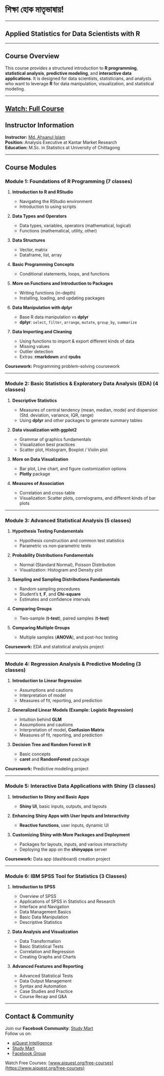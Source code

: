 # শিক্ষা হোক মাতৃভাষায়!

---

## Applied Statistics for Data Scientists with R

---

## Course Overview
This course provides a structured introduction to **R programming**, **statistical analysis**, **predictive modeling**, and **interactive data applications**. It is designed for data scientists, statisticians, and analysts who want to leverage **R** for data manipulation, visualization, and statistical modeling.

---
[Watch: Full Course](https://www.youtube.com/playlist?list=PLKdU0fuY4OFdcvSMgwilt99n81IhhaHSX)
---

## **Instructor Information**
**Instructor:** [Md. Ahsanul Islam](https://www.linkedin.com/in/mdahsanulhimel) <br>
**Position:** Analysis Executive at Kantar Market Research  
**Education:** M.Sc. in Statistics at University of Chittagong  

---

## **Course Modules**

### **Module 1: Foundations of R Programming (7 classes)**
1. **Introduction to R and RStudio**
   - Navigating the RStudio environment
   - Introduction to using scripts  

2. **Data Types and Operators**
   - Data types, variables, operators (mathematical, logical)
   - Functions (mathematical, utility, other)

3. **Data Structures**
   - Vector, matrix
   - Dataframe, list, array

4. **Basic Programming Concepts**
   - Conditional statements, loops, and functions

5. **More on Functions and Introduction to Packages**
   - Writing functions (in-depth)
   - Installing, loading, and updating packages

6. **Data Manipulation with dplyr**
   - Base R data manipulation vs **dplyr**
   - **dplyr**: `select`, `filter`, `arrange`, `mutate`, `group_by`, `summarize`

7. **Data Importing and Cleaning**
   - Using functions to import & export different kinds of data
   - Missing values
   - Outlier detection
   - Extras: **rmarkdown** and **rpubs**

**Coursework:** Programming problem-solving coursework

---

### **Module 2: Basic Statistics & Exploratory Data Analysis (EDA) (4 classes)**
1. **Descriptive Statistics**
   - Measures of central tendency (mean, median, mode) and dispersion (Std. deviation, variance, IQR, range)
   - Using **dplyr** and other packages to generate summary tables

2. **Data visualization with ggplot2**
   - Grammar of graphics fundamentals
   - Visualization best practices
   - Scatter plot, Histogram, Boxplot / Violin plot

3. **More on Data Visualization**
   - Bar plot, Line chart, and figure customization options
   - **Plotly** package

4. **Measures of Association**
   - Correlation and cross-table
   - Visualization: Scatter plots, correlograms, and different kinds of bar plots

---

### **Module 3: Advanced Statistical Analysis (5 classes)**
1. **Hypothesis Testing Fundamentals**
   - Hypothesis construction and common test statistics
   - Parametric vs non-parametric tests

2. **Probability Distributions Fundamentals**
   - Normal (Standard Normal), Poisson Distribution
   - Visualization: Histogram and Density plot

3. **Sampling and Sampling Distributions Fundamentals**
   - Random sampling procedures
   - Student’s **t**, **F**, and **Chi-square**
   - Estimates and confidence intervals

4. **Comparing Groups**
   - Two-sample (**t-test**), paired samples (**t-test**)

5. **Comparing Multiple Groups**
   - Multiple samples (**ANOVA**), and post-hoc testing

**Coursework:** EDA and statistical analysis project

---

### **Module 4: Regression Analysis & Predictive Modeling (3 classes)**
1. **Introduction to Linear Regression**
   - Assumptions and cautions
   - Interpretation of model
   - Measures of fit, reporting, and prediction

2. **Generalized Linear Models (Example: Logistic Regression)**
   - Intuition behind **GLM**
   - Assumptions and cautions
   - Interpretation of model, **Confusion Matrix**
   - Measures of fit, reporting, and prediction

3. **Decision Tree and Random Forest in R**
   - Basic concepts
   - **caret** and **RandomForest** package

**Coursework:** Predictive modeling project

---

### **Module 5: Interactive Data Applications with Shiny (3 classes)**
1. **Introduction to Shiny and Basic Apps**
   - **Shiny UI**, basic inputs, outputs, and layouts

2. **Enhancing Shiny Apps with User Inputs and Interactivity**
   - **Reactive functions**, user inputs, dynamic UI

3. **Customizing Shiny with More Packages and Deployment**
   - Packages for layouts, inputs, and various interactivity
   - Deploying the app on the **shinyapps** server

**Coursework:** Data app (dashboard) creation project

---

### **Module 6: IBM SPSS Tool for Statistics (3 Classes)**
1. **Introduction to SPSS**
   - Overview of SPSS
   - Applications of SPSS in Statistics and Research
   - Interface and Navigation
   - Data Management Basics
   - Basic Data Manipulation
   - Descriptive Statistics

2. **Data Analysis and Visualization**
   - Data Transformation
   - Basic Statistical Tests
   - Correlation and Regression
   - Creating Graphs and Charts

3. **Advanced Features and Reporting**
   - Advanced Statistical Tests
   - Data Output Management
   - Syntax and Automation
   - Case Studies and Practice
   - Course Recap and Q&A


---

## **Contact & Community**

Join our **Facebook Community**: [Study Mart](https://facebook.com/StudyMart.org)  
Follow us on:  
- [aiQuest Intelligence](https://facebook.com/aiQuest.org)  
- [Study Mart](https://facebook.com/StudyMart.org)  
- [Facebook Group](https://facebook.com/groups/studymart)  

Watch Free Courses: [www.aiquest.org/free-courses](https://www.aiquest.org/free-courses)

